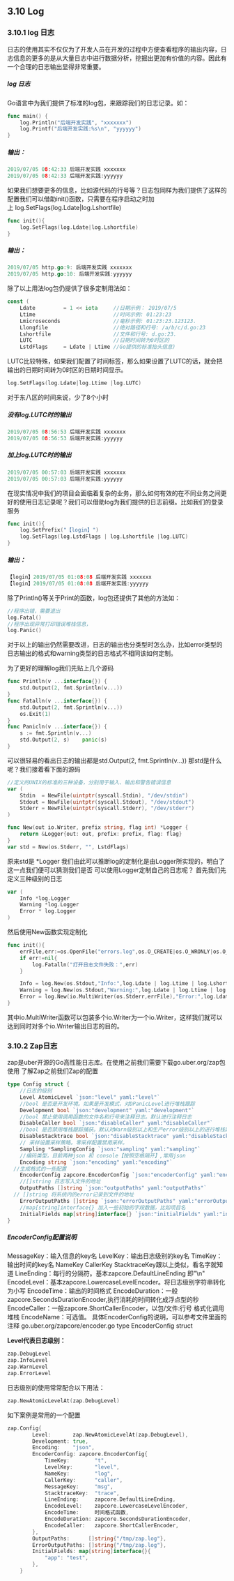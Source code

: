 ## 3.10 Log

### 3.10.1 log 日志 
日志的使用其实不仅仅为了开发人员在开发的过程中方便查看程序的输出内容，日志信息的更多的是从大量日志中进行数据分析，挖掘出更加有价值的内容。因此有一个合理的日志输出显得非常重要。
##### log 日志 
Go语言中为我们提供了标准的log包，来跟踪我们的日志记录。如：

```go
func main() {
	log.Println("后端开发实践", "xxxxxxx")
	log.Printf("后端开发实践:%s\n", "yyyyyy")
}
```
##### 输出：
```go
2019/07/05 08:42:33 后端开发实践 xxxxxxx
2019/07/05 08:42:33 后端开发实践:yyyyyy
```
如果我们想要更多的信息，比如源代码的行号等？日志包同样为我们提供了这样的配置我们可以借助init()函数，只需要在程序启动之时加上 log.SetFlags(log.Ldate|log.Lshortfile)

```go
func init(){
    log.SetFlags(log.Ldate|log.Lshortfile)
}
```
##### 输出：
```go
2019/07/05 http.go:9: 后端开发实践 xxxxxxx
2019/07/05 http.go:10: 后端开发实践:yyyyyy
```
除了以上用法log包仍提供了很多定制用法如：

```go
const (
    Ldate         = 1 << iota     //日期示例： 2019/07/5
    Ltime                         //时间示例: 01:23:23
    Lmicroseconds                 //毫秒示例: 01:23:23.123123.
    Llongfile                     //绝对路径和行号: /a/b/c/d.go:23
    Lshortfile                    //文件和行号: d.go:23.
    LUTC                          //日期时间转为0时区的
    LstdFlags     = Ldate | Ltime //Go提供的标准抬头信息)
```
LUTC比较特殊，如果我们配置了时间标签，那么如果设置了LUTC的话，就会把输出的日期时间转为0时区的日期时间显示。

```go
log.SetFlags(log.Ldate|log.Ltime |log.LUTC)
```
对于东八区的时间来说，少了8个小时
##### 没有log.LUTC时的输出
```go
2019/07/05 08:56:53 后端开发实践 xxxxxxx
2019/07/05 08:56:53 后端开发实践:yyyyyy
```
##### 加上log.LUTC时的输出

```go
2019/07/05 00:57:03 后端开发实践 xxxxxxx
2019/07/05 00:57:03 后端开发实践:yyyyyy
```

在现实情况中我们的项目会面临着复杂的业务，那么如何有效的在不同业务之间更好的使用日志记录呢？我们可以借助log为我们提供的日志前缀。比如我们的登录服务

```go
func init(){
    log.SetPrefix("【login】")
    log.SetFlags(log.LstdFlags | log.Lshortfile |log.LUTC)
}
```
##### 输出：

```go
【login】2019/07/05 01:08:08 后端开发实践 xxxxxxx
【login】2019/07/05 01:08:08 后端开发实践:yyyyyy
```

除了Println()等关于Print的函数，log包还提供了其他的方法如：

```go
//程序出错，需要退出
log.Fatal()
//程序出现异常打印错误堆栈信息，
log.Panic()
```

对于以上的输出仍然需要改进，日志的输出也分类型时怎么办，比如error类型的日志输出的格式和warning类型的日志格式不相同该如何定制。

为了更好的理解log我们先贴上几个源码

```go
func Println(v ...interface{}) {
    std.Output(2, fmt.Sprintln(v...))
}
func Fatalln(v ...interface{}) {
    std.Output(2, fmt.Sprintln(v...))
    os.Exit(1)
}
func Panicln(v ...interface{}) {
    s := fmt.Sprintln(v...)
    std.Output(2, s)    panic(s)
}
```
可以很轻易的看出日志的输出都是std.Output(2, fmt.Sprintln(v...))
那std是什么呢？我们接着看下面的源码

```go
//定义的UNIX的标准的三种设备，分别用于输入、输出和警告错误信息
var (
    Stdin  = NewFile(uintptr(syscall.Stdin), "/dev/stdin")
    Stdout = NewFile(uintptr(syscall.Stdout), "/dev/stdout")
    Stderr = NewFile(uintptr(syscall.Stderr), "/dev/stderr")
)
```

```go
func New(out io.Writer, prefix string, flag int) *Logger {
    return &Logger{out: out, prefix: prefix, flag: flag}
}
var std = New(os.Stderr, "", LstdFlags)
```


原来std是 *Logger 我们由此可以推断log的定制化是由Logger所实现的，明白了这一点我们便可以猜测我们是否
可以使用Logger定制自己的日志呢？
首先我们先定义三种级别的日志

```go
var (
    Info *log.Logger
    Warning *log.Logger
    Error * log.Logger
)
```
然后使用New函数实现定制化

```go
func init(){
    errFile,err:=os.OpenFile("errors.log",os.O_CREATE|os.O_WRONLY|os.O_APPEND,0666)
    if err!=nil{
        log.Fatalln("打开日志文件失败：",err)
    }

    Info = log.New(os.Stdout,"Info:",log.Ldate | log.Ltime | log.Lshortfile)
    Warning = log.New(os.Stdout,"Warning:",log.Ldate | log.Ltime | log.Lshortfile)
    Error = log.New(io.MultiWriter(os.Stderr,errFile),"Error:",log.Ldate | log.Ltime | log.Lshortfile)
}
```
其中io.MultiWriter函数可以包装多个io.Writer为一个io.Writer，这样我们就可以达到同时对多个io.Writer输出日志的目的。
### 3.10.2 Zap日志
zap是uber开源的Go高性能日志库。在使用之前我们需要下载go.uber.org/zap包使用
了解Zap之前我们Zap的配置

```go
type Config struct {
    //日志的级别
    Level AtomicLevel `json:"level" yaml:"level"`
	//bool 是否是开发环境。如果是开发模式，对DPanicLevel进行堆栈跟踪
    Development bool `json:"development" yaml:"development"`
    //bool 禁止使用调用函数的文件名和行号来注释日志。默认进行注释日志
    DisableCaller bool `json:"disableCaller" yaml:"disableCaller"`
    //bool 是否禁用堆栈跟踪捕获。默认对Warn级别以上和生产error级别以上的进行堆栈跟踪。
    DisableStacktrace bool `json:"disableStacktrace" yaml:"disableStacktrace"`
    // 采样设置采样策略。零采样配置禁用采样。
    Sampling *SamplingConfig `json:"sampling" yaml:"sampling"`
    //编码类型，目前两种json 和 console【按照空格隔开】,常用json
    Encoding string `json:"encoding" yaml:"encoding"`
  //生成格式的一些配置
    EncoderConfig zapcore.EncoderConfig `json:"encoderConfig" yaml:"encoderConfig"`
    //[]string 日志写入文件的地址
    OutputPaths []string `json:"outputPaths" yaml:"outputPaths"`
  // []string 将系统内的error记录到文件的地址
    ErrorOutputPaths []string `json:"errorOutputPaths" yaml:"errorOutputPaths"`
    //map[string]interface{} 加入一些初始的字段数据，比如项目名
    InitialFields map[string]interface{} `json:"initialFields" yaml:"initialFields"`
}
```
##### EncoderConfig配置说明
MessageKey：输入信息的key名
LevelKey：输出日志级别的key名
TimeKey：输出时间的key名
NameKey CallerKey StacktraceKey跟以上类似，看名字就知道
LineEnding：每行的分隔符。基本zapcore.DefaultLineEnding 即"\n"
EncodeLevel：基本zapcore.LowercaseLevelEncoder。将日志级别字符串转化为小写
EncodeTime：输出的时间格式
EncodeDuration：一般zapcore.SecondsDurationEncoder,执行消耗的时间转化成浮点型的秒
EncodeCaller：一般zapcore.ShortCallerEncoder，以包/文件:行号 格式化调用堆栈
EncodeName：可选值。
具体EncoderConfig的说明，可以参考文件里面的注释
go.uber.org/zapcore/encoder.go
type EncoderConfig struct

**Level代表日志级别：**
```go
zap.DebugLevel
zap.InfoLevel
zap.WarnLevel
zap.ErrorLevel
```
日志级别的使用常常配合以下用法：
```go
zap.NewAtomicLevelAt(zap.DebugLevel)
```

如下案例是常用的一个配置

```go
zap.Config{
        Level:       zap.NewAtomicLevelAt(zap.DebugLevel),
        Development: true,
        Encoding:    "json",
        EncoderConfig: zapcore.EncoderConfig{
            TimeKey:        "t",
            LevelKey:       "level",
            NameKey:        "log",
            CallerKey:      "caller",
            MessageKey:     "msg",
            StacktraceKey:  "trace",
            LineEnding:     zapcore.DefaultLineEnding,
            EncodeLevel:    zapcore.LowercaseLevelEncoder,
            EncodeTime:     时间格式函数,
            EncodeDuration: zapcore.SecondsDurationEncoder,
            EncodeCaller:   zapcore.ShortCallerEncoder,
        },
        OutputPaths:      []string{"/tmp/zap.log"},
        ErrorOutputPaths: []string{"/tmp/zap.log"},
        InitialFields: map[string]interface{}{
            "app": "test",
        },
    }
```